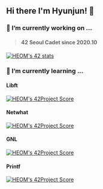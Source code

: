 ## Hi there I'm Hyunjun! 👋

<!--
**Eomhyunjun/Eomhyunjun** is a ✨ _special_ ✨ repository because its `README.md` (this file) appears on your GitHub profile.

Here are some ideas to get you started:

- 🔭 I’m currently working on ...
- 🌱 I’m currently learning ...
- 👯 I’m looking to collaborate on ...
- 🤔 I’m looking for help with ...
- 💬 Ask me about ...
- 📫 How to reach me: ...
- 😄 Pronouns: ...
- ⚡ Fun fact: ...
-->
### 🔭 I’m currently working on ...
>#### 42 Seoul Cadet since 2020.10</br>
 [![HEOM's 42 stats](https://badge42.herokuapp.com/api/stats/heom?privacyEmail=true)](https://github.com/JaeSeoKim/badge42)
### 🌱 I’m currently learning ...</br>
#### Libft
[![HEOM's 42Project Score](https://badge42.herokuapp.com/api/project/heom/Libft)](https://github.com/JaeSeoKim/badge42)
#### Netwhat
[![HEOM's 42Project Score](https://badge42.herokuapp.com/api/project/heom/netwhat)](https://github.com/JaeSeoKim/badge42)
#### GNL
[![HEOM's 42Project Score](https://badge42.herokuapp.com/api/project/heom/get_next_line)](https://github.com/JaeSeoKim/badge42)
#### Printf
[![HEOM's 42Project Score](https://badge42.herokuapp.com/api/project/heom/ft_printf)](https://github.com/JaeSeoKim/badge42)

